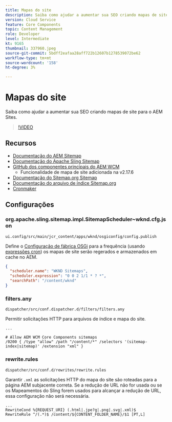 ```yaml
---
title: Mapas do site
description: Saiba como ajudar a aumentar sua SEO criando mapas de site para o AEM Sites.
version: Cloud Service
feature: Core Components
topic: Content Management
role: Developer
level: Intermediate
kt: 9165
thumbnail: 337960.jpeg
source-git-commit: 5bdff2eafaa28aff722b12607b1278539072be62
workflow-type: tm+mt
source-wordcount: '158'
ht-degree: 3%

---
```



# Mapas do site

Saiba como ajudar a aumentar sua SEO criando mapas de site para o AEM Sites.

>[!VIDEO](https://video.tv.adobe.com/v/337960/?quality=12&learn=on)

## Recursos

+ [Documentação do AEM Sitemap](https://experienceleague.adobe.com/docs/experience-manager-cloud-service/overview/seo-and-url-management.html?lang=en#building-an-xml-sitemap-on-aem)
+ [Documentação do Apache Sling Sitemap](https://github.com/apache/sling-org-apache-sling-sitemap#readme)
+ [GitHub dos componentes principais do AEM WCM](https://github.com/adobe/aem-core-wcm-components)
   + Funcionalidade de mapa de site adicionada na v2.17.6
+ [Documentação do Sitemap.org Sitemap](https://www.sitemaps.org/protocol.html)
+ [Documentação do arquivo de índice Sitemap.org](https://www.sitemaps.org/protocol.html#index)
+ [Cronmaker](http://www.cronmaker.com/)

## Configurações

### org.apache.sling.sitemap.impl.SitemapScheduler~wknd.cfg.json

`ui.config/src/main/jcr_content/apps/wknd/osgiconfig/config.publish`

Define o [Configuração de fábrica OSGi](http://localhost:4502/system/console/configMgr/org.apache.sling.sitemap.impl.SitemapScheduler) para a frequência (usando [expressões cron](http://www.cronmaker.com)) os mapas de site serão regerados e armazenados em cache no AEM.

```json
{
  "scheduler.name": "WKND Sitemaps",
  "scheduler.expression": "0 0 2 1/1 * ? *",
  "searchPath": "/content/wknd"
}
```

### filters.any

`dispatcher/src/conf.dispatcher.d/filters/filters.any`

Permitir solicitações HTTP para arquivos de índice e mapa do site.

```
...

# Allow AEM WCM Core Components sitemaps
/0200 { /type "allow" /path "/content/*" /selectors '(sitemap-index|sitemap)' /extension "xml" }
```

### rewrite.rules

`dispatcher/src/conf.d/rewrites/rewrite.rules`

Garantir `.xml` as solicitações HTTP do mapa do site são roteadas para a página AEM subjacente correta. Se a redução de URL não for usada ou se os Mapeamentos do Sling forem usados para alcançar a redução de URL, essa configuração não será necessária.

```
...
RewriteCond %{REQUEST_URI} (.html|.jpe?g|.png|.svg|.xml)$
RewriteRule ^/(.*)$ /content/${CONTENT_FOLDER_NAME}/$1 [PT,L]
```
